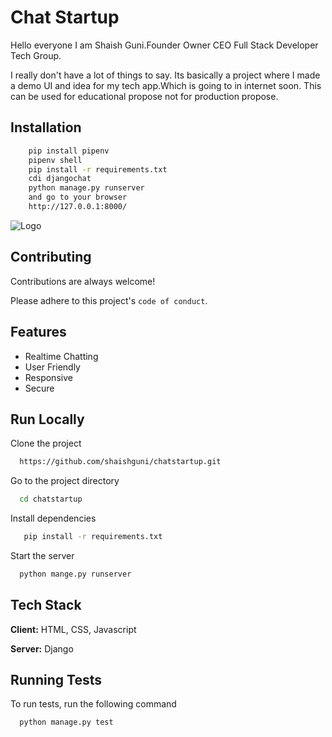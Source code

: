 
# Chat Startup

<p>Hello everyone I am Shaish Guni.Founder Owner CEO Full Stack Developer Tech Group.</p>
    <p>I really don't have a lot of things to say. Its  basically a project where I made a demo UI and idea for my tech app.Which is going to in internet soon. This can be used for educational propose not for production propose. </p>



## Installation 



```bash 
    pip install pipenv
    pipenv shell
    pip install -r requirements.txt
    cdi djangochat
    python manage.py runserver
    and go to your browser
    http://127.0.0.1:8000/
```
    

  
![Logo](https://avatars.githubusercontent.com/u/77258414?s=200&v=4)

    

  
## Contributing

Contributions are always welcome!


Please adhere to this project's `code of conduct`.

  

  
## Features

- Realtime Chatting
- User Friendly
- Responsive
- Secure




  
## Run Locally

Clone the project

```bash
  https://github.com/shaishguni/chatstartup.git
```

Go to the project directory

```bash
  cd chatstartup
```

Install dependencies

```bash
   pip install -r requirements.txt
```

Start the server

```bash
  python mange.py runserver
```



  
## Tech Stack

**Client:** HTML, CSS, Javascript

**Server:** Django
  
## Running Tests

To run tests, run the following command

```bash
  python manage.py test
```

  
